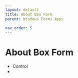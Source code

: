 ```yaml
---
layout: default
title: About Box Form
parent: Windows Forms Apps

nav_order: 5
---
```


#  About Box Form

- Control
- 
